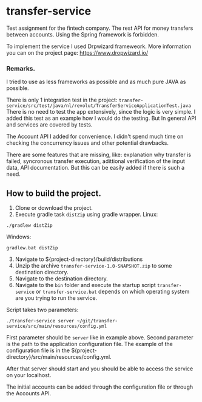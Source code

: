 # transfer-service
Test assignment for the fintech company. The rest API for money transfers between accounts.
Using the Spring framework is forbidden.

To implement the service I used Drpwizard frameweork. More information you can on the project page: https://www.dropwizard.io/

### Remarks.
I tried to use as less frameworks as possible and as much pure JAVA as possible.

There is only 1 integration test in the project:
   `transfer-service/src/test/java/nl/revolut/TransferServiceApplicationTest.java`
There is no need to test the app extensively, since the logic is very simple. I added this test as an example how I would do the testing. But In general API and services are covered by tests.

The Account API I added for convenience. I didn't spend much time on checking the concurrency issues and other potential drawbacks.   

There are some features that are missing, like: explanation why transfer is failed, syncronous transfer execution, adittional verification of the input data, API documentation. But this can be easily added if there is such a need.  

## How to build the project.
1. Clone or download the project.
2. Execute gradle task `distZip` using gradle wrapper.
  Linux:
  ```
  ./gradlew distZip
  ```
  Windows:
  ```
  gradlew.bat distZip
  ```
  3. Navigate to ${project-directory}/build/distributions
  4. Unzip the archive `transfer-service-1.0-SNAPSHOT.zip` to some destination directory.
  5. Navigate to the destination directory.
  6. Navigate to the `bin` folder and execute the startup script `transfer-service` or `transfer-service.bat` depends on which operating system are you trying to run the service.

Script takes two parameters:
```
./transfer-service server ~/git/transfer-service/src/main/resources/config.yml
```
First parameter should be `server` like in example above. Second parameter is the path to the application configuration file.
The example of the configuration file is in the ${project-directory}/src/main/resources/config.yml.

After that server should start and you should be able to access the service on your localhost.

The initial accounts can be added through the configuration file or through the Accounts API.
